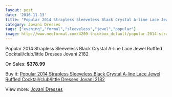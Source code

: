 ```yaml
---
layout: post
date: '2016-11-13'
title: "Popular 2014 Strapless Sleeveless Black Crystal A-line Lace Jewel Ruffled Cocktail/club/little Dresses Jovani 2182"
category: Jovani Dresses
tags: ["evening","formal","sleeveless","jewel","popular"]
image: http://www.neoformal.com/4209-thickbox_default/popular-2014-strapless-sleeveless-black-crystal-a-line-lace-jewel-ruffled-cocktail-club-little-dresses-jovani-2182.jpg
---
```

Popular 2014 Strapless Sleeveless Black Crystal A-line Lace Jewel Ruffled Cocktail/club/little Dresses Jovani 2182

On Sales: **$378.99**
<a href="https://www.neoformal.com/en/jovani-dresses/1572-popular-2014-strapless-sleeveless-black-crystal-a-line-lace-jewel-ruffled-cocktail-club-little-dresses-jovani-2182.html"><amp-img layout="responsive" width="600" height="600" src="//www.neoformal.com/4209-thickbox_default/popular-2014-strapless-sleeveless-black-crystal-a-line-lace-jewel-ruffled-cocktail-club-little-dresses-jovani-2182.jpg" alt="Popular 2014 Strapless Sleeveless Black Crystal A-line Lace Jewel Ruffled Cocktail/club/little Dresses Jovani 2182 0" /></a>
<a href="https://www.neoformal.com/en/jovani-dresses/1572-popular-2014-strapless-sleeveless-black-crystal-a-line-lace-jewel-ruffled-cocktail-club-little-dresses-jovani-2182.html"><amp-img layout="responsive" width="600" height="600" src="//www.neoformal.com/4210-thickbox_default/popular-2014-strapless-sleeveless-black-crystal-a-line-lace-jewel-ruffled-cocktail-club-little-dresses-jovani-2182.jpg" alt="Popular 2014 Strapless Sleeveless Black Crystal A-line Lace Jewel Ruffled Cocktail/club/little Dresses Jovani 2182 1" /></a>
<a href="https://www.neoformal.com/en/jovani-dresses/1572-popular-2014-strapless-sleeveless-black-crystal-a-line-lace-jewel-ruffled-cocktail-club-little-dresses-jovani-2182.html"><amp-img layout="responsive" width="600" height="600" src="//www.neoformal.com/4211-thickbox_default/popular-2014-strapless-sleeveless-black-crystal-a-line-lace-jewel-ruffled-cocktail-club-little-dresses-jovani-2182.jpg" alt="Popular 2014 Strapless Sleeveless Black Crystal A-line Lace Jewel Ruffled Cocktail/club/little Dresses Jovani 2182 2" /></a>

Buy it: [Popular 2014 Strapless Sleeveless Black Crystal A-line Lace Jewel Ruffled Cocktail/club/little Dresses Jovani 2182](https://www.neoformal.com/en/jovani-dresses/1572-popular-2014-strapless-sleeveless-black-crystal-a-line-lace-jewel-ruffled-cocktail-club-little-dresses-jovani-2182.html "Popular 2014 Strapless Sleeveless Black Crystal A-line Lace Jewel Ruffled Cocktail/club/little Dresses Jovani 2182")

View more: [Jovani Dresses](https://www.neoformal.com/en/15-jovani-dresses "Jovani Dresses")